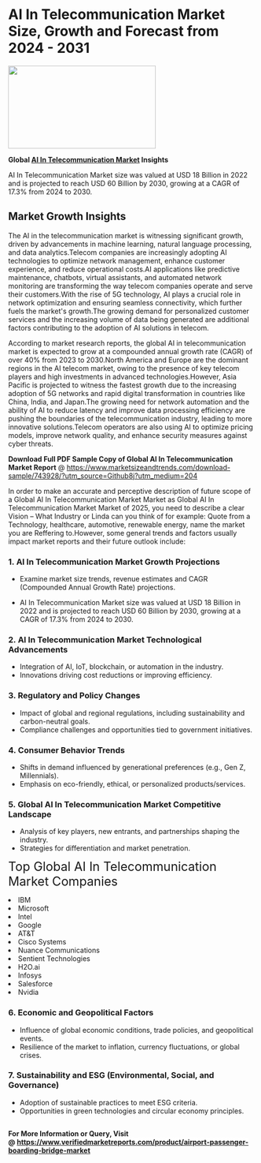 <H1>AI In Telecommunication Market Size, Growth and Forecast from 2024 - 2031</H1><img class="aligncenter size-medium wp-image-584254" src="https://thirdeyenews.in/wp-content/uploads/2024/09/Global-Market-Research-300x168.jpeg" alt="" width="300" height="168" /><p><strong>Global&nbsp;<a href="https://www.marketsizeandtrends.com/download-sample/743928/?utm_source=Github8j?utm_medium=204">AI In Telecommunication Market</a> Insights</strong></p><p>AI In Telecommunication Market size was valued at USD 18 Billion in 2022 and is projected to reach USD 60 Billion by 2030, growing at a CAGR of 17.3% from 2024 to 2030.</p><p><h2>Market Growth Insights</h2> <p>The AI in the telecommunication market is witnessing significant growth, driven by advancements in machine learning, natural language processing, and data analytics.Telecom companies are increasingly adopting AI technologies to optimize network management, enhance customer experience, and reduce operational costs.AI applications like predictive maintenance, chatbots, virtual assistants, and automated network monitoring are transforming the way telecom companies operate and serve their customers.With the rise of 5G technology, AI plays a crucial role in network optimization and ensuring seamless connectivity, which further fuels the market's growth.The growing demand for personalized customer services and the increasing volume of data being generated are additional factors contributing to the adoption of AI solutions in telecom.</p> <p>According to market research reports, the global AI in telecommunication market is expected to grow at a compounded annual growth rate (CAGR) of over 40% from 2023 to 2030.North America and Europe are the dominant regions in the AI telecom market, owing to the presence of key telecom players and high investments in advanced technologies.However, Asia Pacific is projected to witness the fastest growth due to the increasing adoption of 5G networks and rapid digital transformation in countries like China, India, and Japan.The growing need for network automation and the ability of AI to reduce latency and improve data processing efficiency are pushing the boundaries of the telecommunication industry, leading to more innovative solutions.Telecom operators are also using AI to optimize pricing models, improve network quality, and enhance security measures against cyber threats.</p> <p><span class=""><strong>Download Full PDF Sample Copy of Global AI In Telecommunication Market Report</strong> @ <a href="https://www.marketsizeandtrends.com/download-sample/743928/?utm_source=Github8j?utm_medium=204" target="_blank">https://www.marketsizeandtrends.com/download-sample/743928/?utm_source=Github8j?utm_medium=204</a></span></p><p>In order to make an accurate and perceptive description of future scope of a Global&nbsp;AI In Telecommunication Market Market as Global&nbsp;AI In Telecommunication Market Market of 2025, you need to describe a clear Vision &ndash; What Industry or Linda can you think of for example: Quote from a Technology, healthcare, automotive, renewable energy, name the market you are Reffering to.However, some general trends and factors usually impact market reports and their future outlook include:</p><h3>1.&nbsp;<strong>AI In Telecommunication Market Growth Projections</strong></h3><ul><li>Examine market size trends, revenue estimates and CAGR (Compounded Annual Growth Rate) projections.</li><li><p>AI In Telecommunication Market size was valued at USD 18 Billion in 2022 and is projected to reach USD 60 Billion by 2030, growing at a CAGR of 17.3% from 2024 to 2030.</p></li></ul><h3>2.&nbsp;<strong>AI In Telecommunication Market Technological Advancements</strong></h3><ul><li>Integration of AI, IoT, blockchain, or automation in the industry.</li><li>Innovations driving cost reductions or improving efficiency.</li></ul><h3>3.&nbsp;<strong>Regulatory and Policy Changes</strong></h3><ul><li>Impact of global and regional regulations, including sustainability and carbon-neutral goals.</li><li>Compliance challenges and opportunities tied to government initiatives.</li></ul><h3>4.&nbsp;<strong>Consumer Behavior Trends</strong></h3><ul><li>Shifts in demand influenced by generational preferences (e.g., Gen Z, Millennials).</li><li>Emphasis on eco-friendly, ethical, or personalized products/services.</li></ul><h3>5.&nbsp;<strong>Global AI In Telecommunication Market Competitive Landscape</strong></h3><ul><li>Analysis of key players, new entrants, and partnerships shaping the industry.</li><li>Strategies for differentiation and market penetration.</li></ul><p data-pm-slice="1 1 []"><span style="color: inherit; font-family: inherit; font-size: 25px;">Top Global AI In Telecommunication Market Companies</span></p><div class="" data-test-id=""><p><li>IBM</li><li> Microsoft</li><li> Intel</li><li> Google</li><li> AT&T</li><li> Cisco Systems</li><li> Nuance Communications</li><li> Sentient Technologies</li><li> H2O.ai</li><li> Infosys</li><li> Salesforce</li><li> Nvidia</li></p></div><h3>6.&nbsp;<strong>Economic and Geopolitical Factors</strong></h3><ul><li>Influence of global economic conditions, trade policies, and geopolitical events.</li><li>Resilience of the market to inflation, currency fluctuations, or global crises.</li></ul><h3>7.&nbsp;<strong>Sustainability and ESG (Environmental, Social, and Governance)</strong></h3><ul><li>Adoption of sustainable practices to meet ESG criteria.</li><li>Opportunities in green technologies and circular economy principles.</li></ul><h2><strong style="font-size: 14px;">For More Information or Query, Visit @&nbsp;</strong><a style="background-color: #ffffff; font-size: 14px;" href="https://www.marketsizeandtrends.com/report/ai-in-telecommunication-market/" target="_blank">https://www.verifiedmarketreports.com/product/airport-passenger-boarding-bridge-market</a></h2>